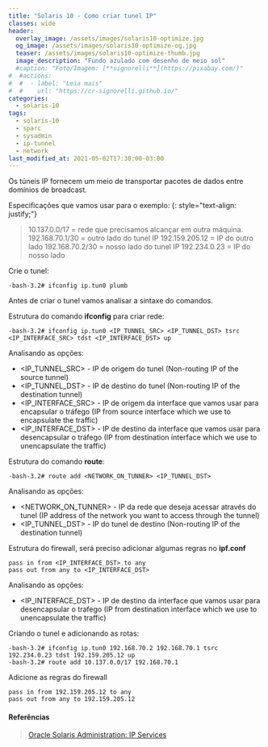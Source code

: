 ```yaml
---
title: "Solaris 10 - Como criar tunel IP"
classes: wide
header:
  overlay_image: /assets/images/solaris10-optimize.jpg
  og_image: /assets/images/solaris10-optimize-og.jpg
  teaser: /assets/images/solaris10-optimize-thumb.jpg
  image_description: "Fundo azulado com desenho de meio sol"
  #caption: "Foto/Imagem: [**signorelli**](https://pixabay.com/)"
#  #actions:
#  #  - label: "Leia mais"
#  #    url: "https://cr-signorelli.github.io/"
categories:
  - solaris-10
tags:
  - solaris-10
  - sparc
  - sysadmin
  - ip-tunnel
  - network
last_modified_at: 2021-05-02T17:30:00-03:00
---
```


Os túneis IP fornecem um meio de transportar pacotes de dados entre domínios de broadcast.

Especificações que vamos usar para o exemplo:
{: style="text-align: justify;"}

> 10.137.0.0/17 = rede que precisamos alcançar em outra máquina.  
> 192.168.70.1/30 = outro lado do tunel IP
> 192.159.205.12 = IP do outro lado
> 192.168.70.2/30 = nosso lado do tunel IP
> 192.234.0.23 = IP do nosso lado

Crie o tunel:

```console
-bash-3.2# ifconfig ip.tun0 plumb 
```

Antes de criar o tunel vamos analisar a sintaxe do comandos.

Estrutura do comando **ifconfig** para criar rede:

```console
-bash-3.2# ifconfig ip.tun0 <IP_TUNNEL_SRC> <IP_TUNNEL_DST> tsrc <IP_INTERFACE_SRC> tdst <IP_INTERFACE_DST> up
```

Analisando as opções:

- <IP_TUNNEL_SRC> - IP de origem do tunel (Non-routing IP of the source tunnel)
- <IP_TUNNEL_DST> - IP de destino do tunel (Non-routing IP of the destination tunnel)
- <IP_INTERFACE_SRC> - IP de origem da interface que vamos usar para encapsular o tráfego (IP from source interface which we use to encapsulate the traffic)
- <IP_INTERFACE_DST> - IP de destino da interface que vamos usar para desencapsular o tráfego (IP from destination interface which we use to unencapsulate the traffic)

Estrutura do comando **route**:

```console
-bash-3.2# route add <NETWORK_ON_TUNNER> <IP_TUNNEL_DST>
```

Analisando as opções:

- <NETWORK_ON_TUNNER> - IP da rede que deseja acessar através do tunel (IP address of the network you want to access through the tunnel)
- <IP_TUNNEL_DST> - IP do tunel de destino (Non-routing IP of the destination tunnel)

Estrutura do firewall, será preciso adicionar algumas regras no **ipf.conf**

```console
pass in from <IP_INTERFACE_DST> to any
pass out from any to <IP_INTERFACE_DST>
```

Analisando as opções:

- <IP_INTERFACE_DST> - IP de destino da interface que vamos usar para desencapsular o trafego (IP from destination interface which we use to unencapsulate the traffic)

Criando o tunel e adicionando as rotas:

```console
-bash-3.2# ifconfig ip.tun0 192.168.70.2 192.168.70.1 tsrc 192.234.0.23 tdst 192.159.205.12 up
-bash-3.2# route add 10.137.0.0/17 192.168.70.1
```

Adicione as regras do firewall

```console
pass in from 192.159.205.12 to any
pass out from any to 192.159.205.12
```

#### Referências

> [Oracle Solaris Administration: IP Services](http://docs.oracle.com/cd/E19253-01/816-5166/6mbb1kq31/)  
